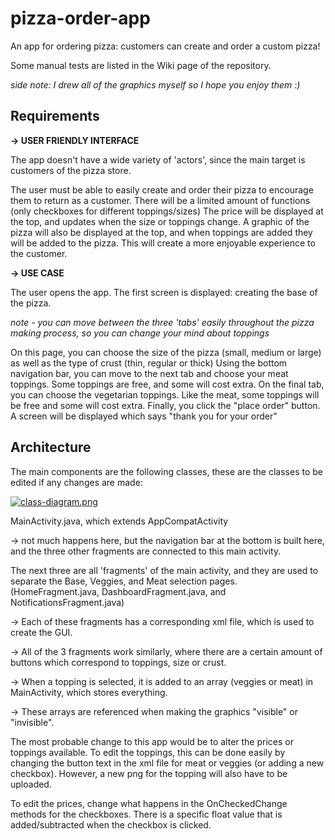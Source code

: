 # pizza-order-app

An app for ordering pizza: customers can create and order a custom pizza!

Some manual tests are listed in the Wiki page of the repository.

*side note: I drew all of the graphics myself so I hope you enjoy them :)*

## Requirements

**-> USER FRIENDLY INTERFACE**

The app doesn't have a wide variety of 'actors', since the main target is customers of the pizza store. 

The user must be able to easily create and order their pizza to encourage them to return as a customer.
There will be a limited amount of functions (only checkboxes for different toppings/sizes)
The price will be displayed at the top, and updates when the size or toppings change.
A graphic of the pizza will also be displayed at the top, and when toppings are added they will be added to the pizza.
This will create a more enjoyable experience to the customer.

**-> USE CASE**

The user opens the app. The first screen is displayed: creating the base of the pizza.

*note - you can move between the three 'tabs' easily throughout the pizza making process, so you can change your mind about toppings*

On this page, you can choose the size of the pizza (small, medium or large) as well as the type of crust (thin, regular or thick)
Using the bottom navigation bar, you can move to the next tab and choose your meat toppings. Some toppings are free, and some will cost extra.
On the final tab, you can choose the vegetarian toppings. Like the meat, some toppings will be free and some will cost extra.
Finally, you click the "place order" button. A screen will be displayed which says "thank you for your order"

## Architecture

The main components are the following classes, these are the classes to be edited if any changes are made:

[![class-diagram.png](https://i.postimg.cc/0ynfbD5J/class-diagram.png)](https://postimg.cc/QFB5zBTX)

MainActivity.java, which extends AppCompatActivity

-> not much happens here, but the navigation bar at the bottom is built here, and the three other fragments are connected to this main activity.


The next three are all 'fragments' of the main activity, and they are used to separate the Base, Veggies, and Meat selection pages.
(HomeFragment.java, DashboardFragment.java, and NotificationsFragment.java)

-> Each of these fragments has a corresponding xml file, which is used to create the GUI.

-> All of the 3 fragments work similarly, where there are a certain amount of buttons which correspond to toppings, size or crust. 

-> When a topping is selected, it is added to an array (veggies or meat) in MainActivity, which stores everything. 

-> These arrays are referenced when making the graphics "visible" or "invisible". 

The most probable change to this app would be to alter the prices or toppings available. To edit the toppings, this can be done easily by changing the button text in the xml file for meat or veggies (or adding a new checkbox). However, a new png for the topping will also have to be uploaded.

To edit the prices, change what happens in the OnCheckedChange methods for the checkboxes. There is a specific float value that is added/subtracted when the checkbox is clicked. 
